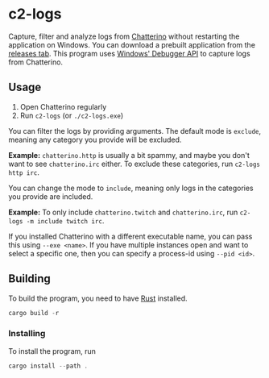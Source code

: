 # c2-logs

Capture, filter and analyze logs from [Chatterino](https://chatterino.com) without restarting the application on Windows. You can download a prebuilt application from the [releases tab](/releases). This program uses [Windows' Debugger API](https://learn.microsoft.com/en-us/windows/win32/api/debugapi/) to capture logs from Chatterino.

## Usage

1. Open Chatterino regularly
2. Run `c2-logs` (or `./c2-logs.exe`)

You can filter the logs by providing arguments. The default mode is `exclude`, meaning any category you provide will be excluded.

**Example:** `chatterino.http` is usually a bit spammy, and maybe you don't want to see `chatterino.irc` either. To exclude these categories, run `c2-logs http irc`.

You can change the mode to `include`, meaning only logs in the categories you provide are included.

**Example:** To only include `chatterino.twitch` and `chatterino.irc`, run `c2-logs -m include twitch irc`.

If you installed Chatterino with a different executable name, you can pass this using `--exe <name>`.
If you have multiple instances open and want to select a specific one, then you can specify a process-id using `--pid <id>`.

## Building

To build the program, you need to have [Rust](https://www.rust-lang.org/) installed.

```powershell
cargo build -r
```

### Installing

To install the program, run

```powershell
cargo install --path .
```

